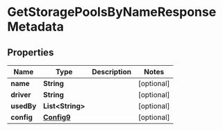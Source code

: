 

# GetStoragePoolsByNameResponseMetadata

## Properties

Name | Type | Description | Notes
------------ | ------------- | ------------- | -------------
**name** | **String** |  |  [optional]
**driver** | **String** |  |  [optional]
**usedBy** | **List&lt;String&gt;** |  |  [optional]
**config** | [**Config9**](Config9.md) |  |  [optional]




